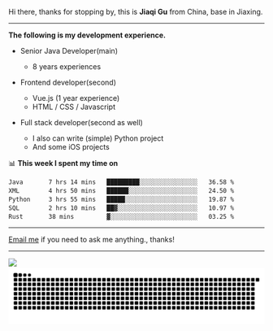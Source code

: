 Hi there, thanks for stopping by, this is **Jiaqi Gu** from China, base in Jiaxing.

---

**The following is my development experience.**

- Senior Java Developer(main)
  - 8 years experiences

- Frontend developer(second)
  - Vue.js (1 year experience)
  - HTML / CSS / Javascript
  
- Full stack developer(second as well)
  - I also can write (simple) Python project
  - And some iOS projects

📊 **This week I spent my time on**
<!--START_SECTION:waka-->

```txt
Java       7 hrs 14 mins   █████████░░░░░░░░░░░░░░░░   36.58 %
XML        4 hrs 50 mins   ██████░░░░░░░░░░░░░░░░░░░   24.50 %
Python     3 hrs 55 mins   █████░░░░░░░░░░░░░░░░░░░░   19.87 %
SQL        2 hrs 10 mins   ██▓░░░░░░░░░░░░░░░░░░░░░░   10.97 %
Rust       38 mins         ▓░░░░░░░░░░░░░░░░░░░░░░░░   03.25 %
```

<!--END_SECTION:waka-->

---

[Email me](mailto:htk2klwgr@mozmail.com?subject=Hiring_from_GitHub) if you need to ask me anything., thanks!

---

![]( https://visitor-badge.glitch.me/badge?page_id=githubgujiaqi)
![]( https://github.com/droid-Q/droid-Q/raw/output/github-contribution-grid-snake.svg#gh-dark-mode-only)
